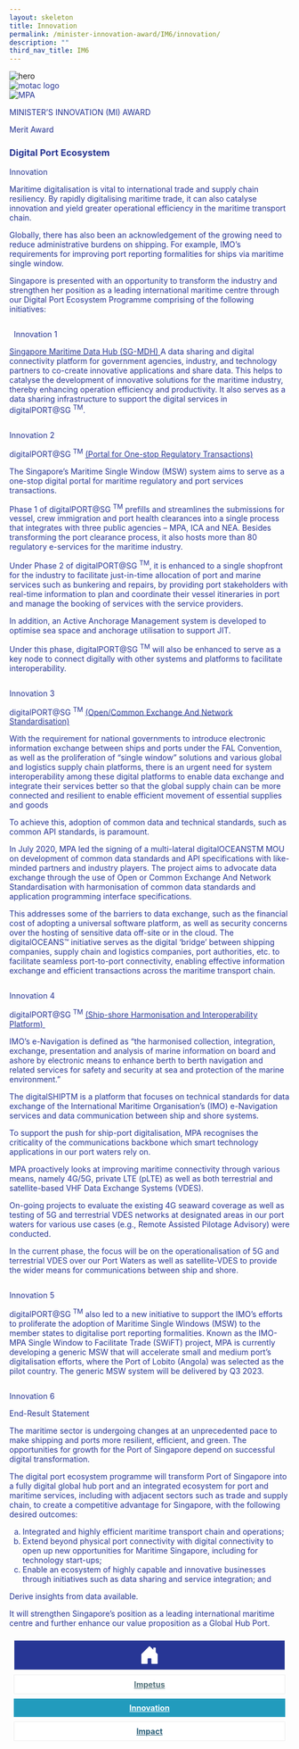 ```yaml
---
layout: skeleton
title: Innovation
permalink: /minister-innovation-award/IM6/innovation/
description: ""
third_nav_title: IM6
---
```

<style type="text/css">
  .text-pri {
    color: #273592;
  }

  .nav-tabs {
    border-bottom: none !important;
    overflow: hidden !important;
  }

  .nav-link {
    margin: 8px !important;
    border-radius: 0px !important;
    font-weight: 700 !important;
    padding: 0.5rem 2.8rem !important;
  }

  .link-home {
    border: 1px solid #eee !important;
    color: #fff !important;
    background: rgb(39, 54, 149) !important;
    display: flex;
    justify-content: center;
    align-items: center;
  }

  .link-project {
    border: 1px solid #eee !important;
    color: rgb(83, 114, 122) !important;
    background-color: #fff !important;
    display: flex;
    justify-content: center;
    align-items: center;
  }

  .link-project.active {
    border: none !important;
    color: #fff !important;
    background: rgb(41, 115, 144) !important;
  }

  .link-solution {
    border: 1px solid #eee !important;
    color: rgb(69, 148, 145) !important;
    background-color: #fff !important;
    display: flex;
    justify-content: center;
    align-items: center;
  }

  .link-solution.active {
    border: none !important;
    color: #fff !important;
    background: rgb(34, 155, 189) !important;
  }

  .link-impact {
    border: 1px solid #eee !important;
    color: rgb(41, 95, 120) !important;
    background-color: #fff !important;
    display: flex;
    justify-content: center;
    align-items: center;
  }

  .link-impact.active {
    border: none !important;
    color: #fff !important;
    background: rgb(10, 91, 142) !important;
  }
</style>
<img src="/images/hero.png" class="img-fluid"  alt="hero"/>
<div class="container-fluid py-5 card-bg text-pri my-5">
  <div class="row">
    <div class="col-sm-12 pt-4 pb-3 text-center">
      <img src="/images/Logos/MOTAC_header.png" alt="motac logo" class="img-fluid" />
    </div>
  </div>
  <div class="row border border-4 border-info">
    <div class="col-sm-4 py-3 text-center d-flex flex-column align-items-center justify-content-center">
      <img src="/images/Logos/MPA.png" class="img-fluid" alt="MPA" />
    </div>
    <div class="col-sm-8 py-3 text-center bg-primary d-flex justify-content-center flex-column aligin-items-center">
      <p class="mb-1 text-light font-weight-bold raleway-font"> MINISTER’S INNOVATION (MI) AWARD </p>
      <p class="mb-0 distinguished-award">Merit Award</p>
    </div>
  </div>
  <div class="row">
    <div class="col-12 py-3">
      <h3 class="text-center font-weight-bold">Digital Port Ecosystem</h3>
    </div>
    <div class="col-sm-12 text-center py-2 my-2 bg-heading">
      <p class="mb-0 h3 font-weight-bold text-uppercase text-light"> Innovation </p>
    </div>
    <div class="col-sm-12">
      <div class="row py-2">
        <div class="col-sm-8 p-2">
          <p class="mb-2"> Maritime digitalisation is vital to international trade and supply chain resiliency. By rapidly digitalising maritime trade, it can also catalyse innovation and yield greater operational efficiency in the maritime transport chain. </p>
          <p class="mb-2"> Globally, there has also been an acknowledgement of the growing need to reduce administrative burdens on shipping. For example, IMO’s requirements for improving port reporting formalities for ships via maritime single window. </p>
          <p class="mb-2"> Singapore is presented with an opportunity to transform the industry and strengthen her position as a leading international maritime centre through our Digital Port Ecosystem Programme comprising of the following initiatives: </p>
        </div>
        <div class="col-sm-4 py-2 text-center">
          <img src="/images/MI/IM6/digitaloceans.png" class="img-fluid mb-3" alt="" />
          <p class="mb-3 font-weight-light">  Innovation 1</p>
        </div>
        <div class="col-sm-8 p-2">
          <p class="mb-2">
            <u>Singapore Maritime Data Hub (SG-MDH) </u> A data sharing and digital connectivity platform for government agencies, industry, and technology partners to co-create innovative applications and share data. This helps to catalyse the development of innovative solutions for the maritime industry, thereby enhancing operation efficiency and productivity. It also serves as a data sharing infrastructure to support the digital services in digitalPORT@SG <sup>TM</sup>.
          </p>
        </div>
        <div class="col-sm-4 py-2 text-center">
          <img src="/images/MI/IM6/mdh.png" class="img-fluid mb-3" alt="" />
          <p class="mb-3 font-weight-light">Innovation 2</p>
        </div>
        <div class="col-sm-8 p-2">
          <p class="font-weight-bold mb-2"> digitalPORT@SG <sup>TM</sup>
            <u>(Portal for One-stop Regulatory Transactions)</u>
          </p>
          <p class="mb-2"> The Singapore’s Maritime Single Window (MSW) system aims to serve as a one-stop digital portal for maritime regulatory and port services transactions. </p>
          <p class="mb-2"> Phase 1 of digitalPORT@SG <sup>TM</sup> prefills and streamlines the submissions for vessel, crew immigration and port health clearances into a single process that integrates with three public agencies – MPA, ICA and NEA. Besides transforming the port clearance process, it also hosts more than 80 regulatory e-services for the maritime industry. </p>
          <p class="mb-2"> Under Phase 2 of digitalPORT@SG <sup>TM</sup>, it is enhanced to a single shopfront for the industry to facilitate just-in-time allocation of port and marine services such as bunkering and repairs, by providing port stakeholders with real-time information to plan and coordinate their vessel itineraries in port and manage the booking of services with the service providers. </p>
          <p class="mb-2"> In addition, an Active Anchorage Management system is developed to optimise sea space and anchorage utilisation to support JIT. </p>
          <p class="mb-2"> Under this phase, digitalPORT@SG <sup>TM</sup> will also be enhanced to serve as a key node to connect digitally with other systems and platforms to facilitate interoperability. </p>
        </div>
        <div class="col-sm-4 py-2 text-center">
          <img src="/images/MI/IM6/digitalport.png" class="img-fluid mb-3" alt="" />
          <p class="mb-3 font-weight-light">Innovation 3</p>
        </div>
        <div class="col-sm-8 p-2">
          <p class="font-weight-bold mb-2"> digitalPORT@SG <sup>TM</sup>
            <u>(Open/Common Exchange And Network Standardisation) </u>
          </p>
          <p class="mb-2"> With the requirement for national governments to introduce electronic information exchange between ships and ports under the FAL Convention, as well as the proliferation of “single window” solutions and various global and logistics supply chain platforms, there is an urgent need for system interoperability among these digital platforms to enable data exchange and integrate their services better so that the global supply chain can be more connected and resilient to enable efficient movement of essential supplies and goods </p>
          <p class="mb-2"> To achieve this, adoption of common data and technical standards, such as common API standards, is paramount. </p>
          <p class="mb-2"> In July 2020, MPA led the signing of a multi-lateral digitalOCEANSTM MOU on development of common data standards and API specifications with like-minded partners and industry players. The project aims to advocate data exchange through the use of Open or Common Exchange And Network Standardisation with harmonisation of common data standards and application programming interface specifications. </p>
          <p class="mb-2"> This addresses some of the barriers to data exchange, such as the financial cost of adopting a universal software platform, as well as security concerns over the hosting of sensitive data off-site or in the cloud. The digitalOCEANS™ initiative serves as the digital ‘bridge’ between shipping companies, supply chain and logistics companies, port authorities, etc. to facilitate seamless port-to-port connectivity, enabling effective information exchange and efficient transactions across the maritime transport chain. </p>
        </div>
        <div class="col-sm-4 py-2 text-center">
          <img src="/images/MI/IM6/digitaloceans_2.png" class="img-fluid mb-3" alt="" />
          <p class="mb-3 font-weight-light">Innovation 4</p>
        </div>
        <div class="col-sm-8 p-2">
          <p class="font-weight-bold mb-2"> digitalPORT@SG <sup>TM</sup>
            <u> (Ship-shore Harmonisation and Interoperability Platform) </u>
          </p>
          <p class="mb-2"> IMO’s e-Navigation is defined as “the harmonised collection, integration, exchange, presentation and analysis of marine information on board and ashore by electronic means to enhance berth to berth navigation and related services for safety and security at sea and protection of the marine environment.” </p>
          <p class="mb-2"> The digitalSHIPTM is a platform that focuses on technical standards for data exchange of the International Maritime Organisation’s (IMO) e-Navigation services and data communication between ship and shore systems. </p>
          <p class="mb-2"> To support the push for ship-port digitalisation, MPA recognises the criticality of the communications backbone which smart technology applications in our port waters rely on. </p>
          <p class="mb-2"> MPA proactively looks at improving maritime connectivity through various means, namely 4G/5G, private LTE (pLTE) as well as both terrestrial and satellite-based VHF Data Exchange Systems (VDES). </p>
          <p class="mb-2"> On-going projects to evaluate the existing 4G seaward coverage as well as testing of 5G and terrestrial VDES networks at designated areas in our port waters for various use cases (e.g., Remote Assisted Pilotage Advisory) were conducted. </p>
          <p class="mb-2"> In the current phase, the focus will be on the operationalisation of 5G and terrestrial VDES over our Port Waters as well as satellite-VDES to provide the wider means for communications between ship and shore. </p>
        </div>
        <div class="col-sm-4 py-2 text-center">
          <img src="/images/MI/IM6/digitalship.png" class="img-fluid mb-3" alt="" />
          <p class="mb-3 font-weight-light">Innovation 5</p>
        </div>
        <div class="col-sm-8 p-2">
          <p class="mb-2"> digitalPORT@SG <sup>TM</sup> also led to a new initiative to support the IMO’s efforts to proliferate the adoption of Maritime Single Windows (MSW) to the member states to digitalise port reporting formalities. Known as the IMO-MPA Single Window to Facilitate Trade (SWiFT) project, MPA is currently developing a generic MSW that will accelerate small and medium port’s digitalisation efforts, where the Port of Lobito (Angola) was selected as the pilot country. The generic MSW system will be delivered by Q3 2023. </p>
        </div>
        <div class="col-sm-4 py-2 text-center">
          <img src="/images/MI/IM6/swift.png" class="img-fluid mb-3" alt="" />
          <p class="mb-3 font-weight-light">Innovation 6</p>
        </div>
      </div>
    </div>
  </div>
  <div class="row">
    <div class="col-sm-12 text-center py-2 my-2 bg-heading">
      <p class="mb-0 h3 font-weight-bold text-uppercase text-light"> End-Result Statement </p>
    </div>
    <div class="col-sm-12 py-2">
      <p class="mb-2 font-weight-bold text-pri"> The maritime sector is undergoing changes at an unprecedented pace to make shipping and ports more resilient, efficient, and green. The opportunities for growth for the Port of Singapore depend on successful digital transformation. </p>
      <p class="mb-2 font-weight-bold text-pri"> The digital port ecosystem programme will transform Port of Singapore into a fully digital global hub port and an integrated ecosystem for port and maritime services, including with adjacent sectors such as trade and supply chain, to create a competitive advantage for Singapore, with the following desired outcomes: </p>
      <ol type="a">
        <li> Integrated and highly efficient maritime transport chain and operations; </li>
        <li> Extend beyond physical port connectivity with digital connectivity to open up new opportunities for Maritime Singapore, including for technology start-ups; </li>
        <li> Enable an ecosystem of highly capable and innovative businesses through initiatives such as data sharing and service integration; and </li>
      </ol>
      <p class="mb-2 font-weight-bold text-pri"> Derive insights from data available. </p>
      <p class="mb-2 font-weight-bold text-pri"> It will strengthen Singapore’s position as a leading international maritime centre and further enhance our value proposition as a Global Hub Port. </p>
    </div>
  </div>
  <nav>
    <div class="nav nav-tabs nav-fill" id="nav-tab" role="tablist">
      <a class="nav-link text-uppercase link-home text-decoration-none" id="nav-home-tab" href="/minister-innovation-award/IM6/home/">
        <svg xmlns="http://www.w3.org/2000/svg" width="36" height="36" fill="currentColor" class="bi bi-house-door-fill" viewBox="0 0 16 16">
          <path d="M6.5 14.5v-3.505c0-.245.25-.495.5-.495h2c.25 0 .5.25.5.5v3.5a.5.5 0 0 0 .5.5h4a.5.5 0 0 0 .5-.5v-7a.5.5 0 0 0-.146-.354L13 5.793V2.5a.5.5 0 0 0-.5-.5h-1a.5.5 0 0 0-.5.5v1.293L8.354 1.146a.5.5 0 0 0-.708 0l-6 6A.5.5 0 0 0 1.5 7.5v7a.5.5 0 0 0 .5.5h4a.5.5 0 0 0 .5-.5Z" />
        </svg>
      </a>
      <a class="nav-link link-project text-decoration-none" id="nav-project-tab" href="/minister-innovation-award/IM6/impetus/"> Impetus </a>
      <a class="nav-link active link-solution text-decoration-none" id="nav-solution-tab" href="/minister-innovation-award/IM6/innovation/"> Innovation</a>
      <a class="nav-link link-impact text-decoration-none" id="nav-impact-tab" href="/minister-innovation-award/IM6/impact/"> Impact</a>
    </div>
  </nav>
</div>